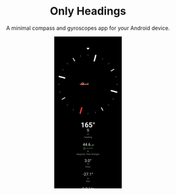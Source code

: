 <h1 align="center">
Only Headings
</h1>

<p align="center">
A minimal compass and gyroscopes app for your Android device.
</p>

<center>
<img src="repository/screenshot1.jpg" height=400/>
</center>